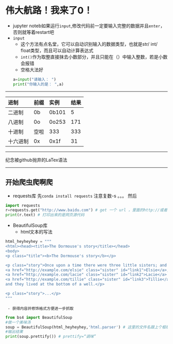# 伟大航路！我来了0！
- jupyter noteb如果运行`input`,修改代码前一定要输入完整的数据并且`enter`，否则就等着restart吧
- `input`
  - 这个方法有点名堂，它可以自动识别输入的数据类型，也就是str/ int/ float类型，而且可以自动计算表达式
  - `int()`作为取整直接抹去小数部分，并且只能在（）中输入整数，若是小数会报错
  - 空格大法好 
  ```python
  a=input("请输入： ")
  print("你输入的是： ",a)
  ```
 ------

|进制|前缀|实例|结果|
|:---|:---|:---|:---|
|二进制|0b|0b101|5|
|八进制|0o|0o253|171|
|十进制|空啦|333|333|
|十六进制|0x|0x1f|31|

-----

纪念被github抛弃的LaTex语法

-----

## 开始爬虫爬啊爬

- requests库
先`conda install requests` 注意复数-s 。。。
然后
```python
import requests 
r=requests.get("http://www.baidu.com") # get 一个 url ，里面的http://或者https://不够智能，不能省
print(r.text) # 打印出来的是网页源代码
```
- BeautifulSoup库
    - html文本的写法
```python
html_heyheyhey = """
<html><head><title>The Dormouse's story</title></head>
<body>
<p class="title"><b>The Dormouse's story</b></p>

<p class="story">Once upon a time there were three little sisters; and their names were
<a href="http://example.com/elsie" class="sister" id="link1">Elsie</a>,
<a href="http://example.com/lacie" class="sister" id="link2">Lacie</a> and
<a href="http://example.com/tillie" class="sister" id="link3">Tillie</a>;
and they lived at the bottom of a well.</p>

<p class="story">...</p>
"""
```

     - 获得内容并修饰格式方便进一步抓取
```python
from bs4 import BeautifulSoup
#做一个美味汤
soup = BeautifulSoup(html_heyheyhey,'html.parser') # 这里的文件名跟上个框框是对应的,'parser'=解析器
#输出结果
print(soup.prettify()) # prettify=“调味”
```
